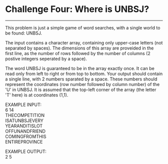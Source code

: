 # Challenge Four: Where is UNBSJ?
---
This problem is just a simple game of word searches, with a single world to be found: UNBSJ.</br>

The input contains a character array, containing only upper-case letters (not separated by spaces). The dimensions of this array are proveided in the first line, as the number of rows followed by the number of columns (2 postive integers seperated by a space).</br>

The word UNBSJ is guaranteed to be in the array exactly once. It can be read only from left to right or from top to bottom. Your output should contain a single line, with 2 numbers sparated by a space. These numbers should represent the coordinates (row number followed by column number) of the 'U' in UNBSJ. It is assumed that the top-left corner of the array (the letter 'T' here) is at coordinates (1,1).</br>

EXAMPLE INPUT:</br>
6 14</br>
THECOMPETITION</br>
ISATUNBSJEVERY</br>
YEARANDITISLOT</br>
OFFUNANDFRIEND</br>
COMINGFROMTHIS</br>
ENTIREPROVINCE</br>

EXAMPLE OUTPUT:</br>
2 5</br>